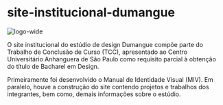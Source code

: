 # site-institucional-dumangue

![logo-wide](https://user-images.githubusercontent.com/16361104/37848615-8710830a-2eb3-11e8-92d1-5e2cccf2d590.png)

O site institucional do estúdio de design Dumangue compõe parte do Trabalho de Conclusão de Curso (TCC), apresentado ao Centro Universitário Anhanguera de São Paulo como requisito parcial à obtenção do título de Bacharel em Design.  

Primeiramente foi desenvolvido o Manual de Identidade Visual (MIV). Em paralelo, houve a construção do site contendo projetos e trabalhos dos integrantes, bem como, demais informações sobre o estúdio.
